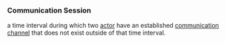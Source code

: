 ### Communication Session

a time interval during which two <a href="https://essif-lab.github.io/framework/docs/terms/actor" hovertext="Actor: Entity that can act (do things/execute Actions), e.g. people, machines, but not Organizations.">actor</a> have an established <a href="https://essif-lab.github.io/framework/docs/terms/communication-channel" hovertext="Communication Channel: a (digital or non-digital) means by which two Actors can exchange messages with one another.">communication channel</a> that does not exist outside of that time interval.